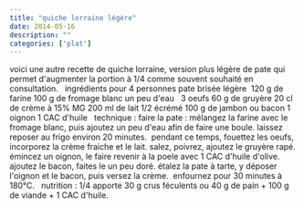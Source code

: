 ```yaml
---
title: "quiche lorraine légère"
date: 2014-05-16
description: ""
categories: ['plat']
---
```


          
 voici une autre recette de quiche lorraine, version plus légère de pate qui permet d'augmenter la portion à 1/4 comme souvent souhaité en consultation.   &nbsp;      ingrédients pour 4 personnes   pate brisée légère&nbsp;   120 g de farine   100 g de fromage blanc   un peu d'eau   &nbsp;   3 oeufs   60 g de gruyère   20 cl de crème à 15% MG   200 ml de lait 1/2 écrémé   100 g de jambon ou bacon   1 oignon   1 CAC d'huile   &nbsp;   technique :   faire la pate : mélangez la farine avec le fromage blanc, puis ajoutez un peu d'eau afin de faire une boule. laissez reposer au frigo environ 20 minutes.&nbsp;   pendant ce temps, fouettez les oeufs, incorporez la crème fraiche et le lait. salez, poivrez, ajoutez le gruyère rapé.   émincez un oignon, le faire revenir à la poele avec 1 CAC d'huile d'olive. ajoutez le bacon, faites le un peu doré.   étalez la pate à tarte, y déposer l'oignon et le bacon, puis versez la crème.&nbsp;   enfournez pour 30 minutes à 180°C.   &nbsp;   nutrition : 1/4 apporte 30 g crus féculents ou 40 g de pain + 100 g de viande + 1 CAC d'huile. 

                          
